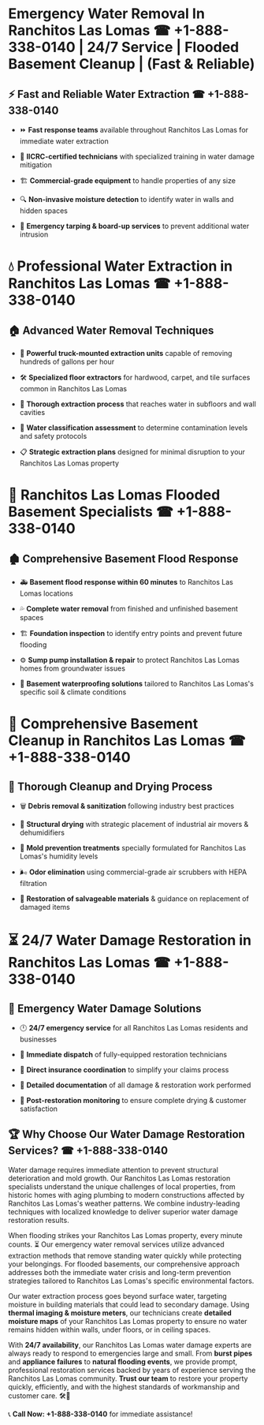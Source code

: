 # Emergency Water Removal In Ranchitos Las Lomas ☎ +1-888-338-0140 | 24/7 Service | Flooded Basement Cleanup | (Fast & Reliable)  

## ⚡ Fast and Reliable Water Extraction ☎ +1-888-338-0140  
- ⏩ **Fast response teams** available throughout Ranchitos Las Lomas for immediate water extraction  
- 🏅 **IICRC-certified technicians** with specialized training in water damage mitigation  
- 🏗️ **Commercial-grade equipment** to handle properties of any size  
- 🔍 **Non-invasive moisture detection** to identify water in walls and hidden spaces  
- 🛑 **Emergency tarping & board-up services** to prevent additional water intrusion  

# 💧 Professional Water Extraction in Ranchitos Las Lomas ☎ +1-888-338-0140  

## 🏠 Advanced Water Removal Techniques  
- 🚛 **Powerful truck-mounted extraction units** capable of removing hundreds of gallons per hour  
- 🛠️ **Specialized floor extractors** for hardwood, carpet, and tile surfaces common in Ranchitos Las Lomas  
- 📏 **Thorough extraction process** that reaches water in subfloors and wall cavities  
- 🧪 **Water classification assessment** to determine contamination levels and safety protocols  
- 📋 **Strategic extraction plans** designed for minimal disruption to your Ranchitos Las Lomas property  

# 🌊 Ranchitos Las Lomas Flooded Basement Specialists ☎ +1-888-338-0140  

## 🏚️ Comprehensive Basement Flood Response  
- 🚑 **Basement flood response within 60 minutes** to Ranchitos Las Lomas locations  
- 💦 **Complete water removal** from finished and unfinished basement spaces  
- 🏗️ **Foundation inspection** to identify entry points and prevent future flooding  
- ⚙️ **Sump pump installation & repair** to protect Ranchitos Las Lomas homes from groundwater issues  
- 🌱 **Basement waterproofing solutions** tailored to Ranchitos Las Lomas's specific soil & climate conditions  

# 🧹 Comprehensive Basement Cleanup in Ranchitos Las Lomas ☎ +1-888-338-0140  

## 🔄 Thorough Cleanup and Drying Process  
- 🗑️ **Debris removal & sanitization** following industry best practices  
- 💨 **Structural drying** with strategic placement of industrial air movers & dehumidifiers  
- 🦠 **Mold prevention treatments** specially formulated for Ranchitos Las Lomas's humidity levels  
- 🌬️ **Odor elimination** using commercial-grade air scrubbers with HEPA filtration  
- 🔧 **Restoration of salvageable materials** & guidance on replacement of damaged items  

# ⏳ 24/7 Water Damage Restoration in Ranchitos Las Lomas ☎ +1-888-338-0140  

## 🚀 Emergency Water Damage Solutions  
- 🕛 **24/7 emergency service** for all Ranchitos Las Lomas residents and businesses  
- 🚒 **Immediate dispatch** of fully-equipped restoration technicians  
- 🏦 **Direct insurance coordination** to simplify your claims process  
- 📜 **Detailed documentation** of all damage & restoration work performed  
- 🔎 **Post-restoration monitoring** to ensure complete drying & customer satisfaction  

## 🏆 Why Choose Our Water Damage Restoration Services? ☎ +1-888-338-0140  
Water damage requires immediate attention to prevent structural deterioration and mold growth. Our Ranchitos Las Lomas restoration specialists understand the unique challenges of local properties, from historic homes with aging plumbing to modern constructions affected by Ranchitos Las Lomas's weather patterns. We combine industry-leading techniques with localized knowledge to deliver superior water damage restoration results.  

When flooding strikes your Ranchitos Las Lomas property, every minute counts. ⏳ Our emergency water removal services utilize advanced extraction methods that remove standing water quickly while protecting your belongings. For flooded basements, our comprehensive approach addresses both the immediate water crisis and long-term prevention strategies tailored to Ranchitos Las Lomas's specific environmental factors.  

Our water extraction process goes beyond surface water, targeting moisture in building materials that could lead to secondary damage. Using **thermal imaging & moisture meters**, our technicians create **detailed moisture maps** of your Ranchitos Las Lomas property to ensure no water remains hidden within walls, under floors, or in ceiling spaces.  

With **24/7 availability**, our Ranchitos Las Lomas water damage experts are always ready to respond to emergencies large and small. From **burst pipes** and **appliance failures** to **natural flooding events**, we provide prompt, professional restoration services backed by years of experience serving the Ranchitos Las Lomas community. **Trust our team** to restore your property quickly, efficiently, and with the highest standards of workmanship and customer care. 🛠️💪  

📞 **Call Now: +1-888-338-0140** for immediate assistance!